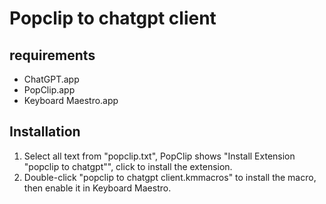 # Popclip to chatgpt client

## requirements

- ChatGPT.app
- PopClip.app
- Keyboard Maestro.app

## Installation

1. Select all text from "popclip.txt", PopClip shows "Install Extension \"popclip to chatgpt\"", click to install the extension.
2. Double-click "popclip to chatgpt client.kmmacros" to install the macro, then enable it in Keyboard Maestro.
